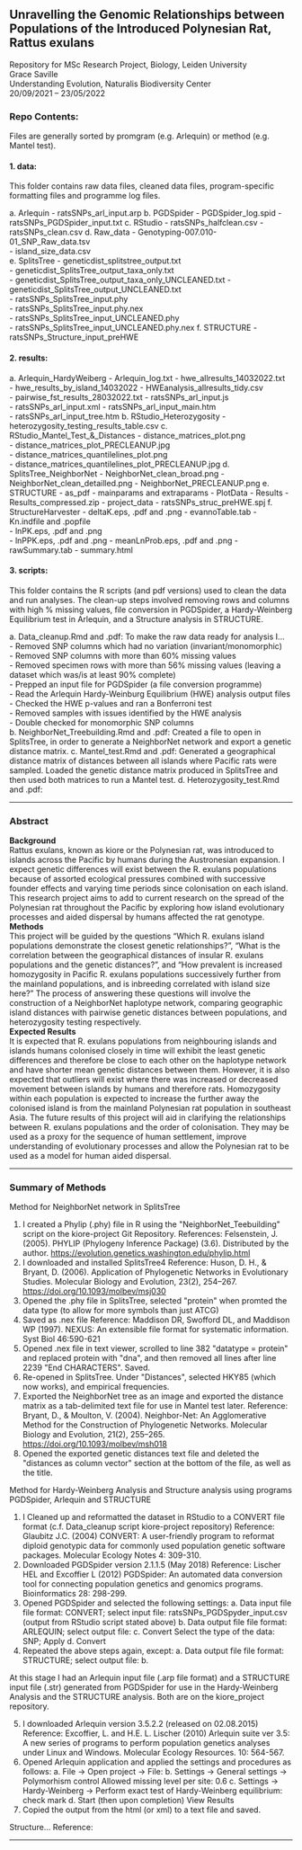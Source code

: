 ## Unravelling the Genomic Relationships between Populations of the Introduced Polynesian Rat, Rattus exulans
Repository for MSc Research Project, Biology, Leiden University  
Grace Saville  
Understanding Evolution, Naturalis Biodiversity Center  
20/09/2021 – 23/05/2022  

### Repo Contents: 
Files are generally sorted by promgram (e.g. Arlequin) or method (e.g. Mantel test). 

#### 1. data:
This folder contains raw data files, cleaned data files, program-specific formatting files and programme log files.

a. Arlequin
	- ratsSNPs_arl_input.arp
b. PGDSpider
	- PGDSpider_log.spid
	- ratsSNPs_PGDSpider_input.txt
c. RStudio
	- ratsSNPs_halfclean.csv
	- ratsSNPs_clean.csv
d. Raw_data
	- Genotyping-007.010-01_SNP_Raw_data.tsv                         
	- island_size_data.csv                                            
e. SplitsTree
	- geneticdist_splitstree_output.txt                    
	- geneticdist_SplitsTree_output_taxa_only.txt          
	- geneticdist_SplitsTree_output_taxa_only_UNCLEANED.txt
	- geneticdist_SplitsTree_output_UNCLEANED.txt          
	- ratsSNPs_SplitsTree_input.phy                       
	- ratsSNPs_SplitsTree_input.phy.nex                   
	- ratsSNPs_SplitsTree_input_UNCLEANED.phy             
	- ratsSNPs_SplitsTree_input_UNCLEANED.phy.nex
f. STRUCTURE 
	- ratsSNPs_Structure_input_preHWE

#### 2. results:

a. Arlequin_HardyWeiberg
	- Arlequin_log.txt
	- hwe_allresults_14032022.txt      
	- hwe_results_by_island_14032022
	- HWEanalysis_allresults_tidy.csv  
	- pairwise_fst_results_28032022.txt
	- ratsSNPs_arl_input.js            
	- ratsSNPs_arl_input.xml
	- ratsSNPs_arl_input_main.htm      
	- ratsSNPs_arl_input_tree.htm
b. RStudio_Heterozygosity
	- heterozygosity_testing_results_table.csv
c. RStudio_Mantel_Test_&_Distances
	- distance_matrices_plot.png                         
	- distance_matrices_plot_PRECLEANUP.jpg              
	- distance_matrices_quantilelines_plot.png           
	- distance_matrices_quantilelines_plot_PRECLEANUP.jpg
d. SplitsTree_NeighborNet
	- NeighborNet_clean_broad.png
	- NeighborNet_clean_detailled.png
	- NeighborNet_PRECLEANUP.png
e. STRUCTURE
	- as_pdf
		- mainparams and extraparams
		- PlotData
		- Results
		- Results_compressed.zip
	- project_data
	- ratsSNPs_struc_preHWE.spj
f. StructureHarvester
	- deltaK.eps, .pdf and .png
	- evannoTable.tab
	- Kn.indfile and .popfile   
	- lnPK.eps, .pdf and .png      
	- lnPPK.eps, .pdf and .png
	- meanLnProb.eps, .pdf and .png 
	- rawSummary.tab
	- summary.html

#### 3. scripts:
This folder contains the R scripts (and pdf versions) used to clean the data and run analyses. The clean-up steps involved removing rows and columns with high % missing values, file conversion in PGDSpider, a Hardy-Weinberg Equilibrium test in Arlequin, and a Structure analysis in STRUCTURE.

a. Data_cleanup.Rmd and .pdf: To make the raw data ready for analysis I...  
	- Removed SNP columns which had no variation (invariant/monomorphic)  
	- Removed SNP columns with more than 60% missing values  
	- Removed specimen rows with more than 56% missing values (leaving a dataset which was/is at least 90% complete)  
	- Prepped an input file for PGDSpider (a file conversion programme)  
	- Read the Arlequin Hardy-Weinburg Equilibrium (HWE) analysis output files  
	- Checked the HWE p-values and ran a Bonferroni test  
	- Removed samples with issues identified by the HWE analysis  
	- Double checked for monomorphic SNP columns  
b. NeighborNet_Treebuilding.Rmd and .pdf: Created a file to open in SplitsTree, in order to generate a NeighborNet network and export a genetic distance matrix.
c. Mantel_test.Rmd and .pdf: Generated a geographical distance matrix of distances between all islands where Pacific rats were sampled. Loaded the genetic distance matrix produced in SplitsTree and then used both matrices to run a Mantel test.
d. Heterozygosity_test.Rmd and .pdf: 

____


### Abstract
**Background**   
Rattus exulans, known as kiore or the Polynesian rat, was introduced to islands across the Pacific by humans during the Austronesian expansion. I expect genetic differences will exist between the R. exulans populations because of assorted ecological pressures combined with successive founder effects and varying time periods since colonisation on each island. This research project aims to add to current research on the spread of the Polynesian rat throughout the Pacific by exploring how island evolutionary processes and aided dispersal by humans affected the rat genotype.  
**Methods**   
This project will be guided by the questions “Which R. exulans island populations demonstrate the closest genetic relationships?”, “What is the correlation between the geographical distances of insular R. exulans populations and the genetic distances?”, and “How prevalent is increased homozygosity in Pacific R. exulans populations successively further from the mainland populations, and is inbreeding correlated with island size here?” The process of answering these questions will involve the construction of a NeighborNet haplotype network, comparing geographic island distances with pairwise genetic distances between populations, and heterozygosity testing respectively.  
**Expected Results**  
It is expected that R. exulans populations from neighbouring islands and islands humans colonised closely in time will exhibit the least genetic differences and therefore be close to each other on the haplotype network and have shorter mean genetic distances between them. However, it is also expected that outliers will exist where there was increased or decreased movement between islands by humans and therefore rats. Homozygosity within each population is expected to increase the further away the colonised island is from the mainland Polynesian rat population in southeast Asia. The future results of this project will aid in clarifying the relationships between R. exulans populations and the order of colonisation. They may be used as a proxy for the sequence of human settlement, improve understanding of evolutionary processes and allow the Polynesian rat to be used as a model for human aided dispersal.  

____

### Summary of Methods  

Method for NeighborNet network in SplitsTree

1. I created a Phylip (.phy) file in R using the "NeighborNet_Teebuilding" script on the kiore-project Git Repository.
	References: Felsenstein, J. (2005). PHYLIP (Phylogeny Inference Package) (3.6). Distributed by the author. https://evolution.genetics.washington.edu/phylip.html
2. I downloaded and installed SplitsTree4
	Reference: Huson, D. H., & Bryant, D. (2006). Application of Phylogenetic Networks in Evolutionary Studies. Molecular Biology and Evolution, 23(2), 254–267. https://doi.org/10.1093/molbev/msj030
2. Opened the .phy file in SplitsTree, selected "protein" when promted the data type (to allow for more symbols than just ATCG)
3. Saved as .nex file
	Reference: Maddison DR, Swofford DL, and Maddison WP (1997). NEXUS: An extensible file format for systematic information. Syst Biol 46:590-621
4. Opened .nex file in text viewer, scrolled to line 382 "datatype = protein" and replaced protein with "dna", and then removed all lines after line 2239 "End CHARACTERS". Saved.
5. Re-opened in SplitsTree. Under "Distances", selected HKY85 (which now works), and empirical frequencies.
6. Exported the NeighborNet tree as an image and exported the distance matrix as a tab-delimited text file for use in Mantel test later.
	Reference: Bryant, D., & Moulton, V. (2004). Neighbor-Net: An Agglomerative Method for the Construction of Phylogenetic Networks. Molecular Biology and Evolution, 21(2), 255–265. https://doi.org/10.1093/molbev/msh018
7. Opened the exported genetic distances text file and deleted the "distances as column vector" section at the bottom of the file, as well as the title.


Method for Hardy-Weinberg Analysis and Structure analysis using programs PGDSpider, Arlequin and STRUCTURE

1. I Cleaned up and reformatted the dataset in RStudio to a CONVERT file format (c.f. Data_cleanup script kiore-project repository)
	Reference: Glaubitz J.C. (2004) CONVERT: A user-friendly program to reformat diploid genotypic data for commonly used population genetic software packages. Molecular Ecology Notes 4: 309-310.
2. Downloaded PGDSpider version 2.1.1.5 (May 2018)
	Reference: Lischer HEL and Excoffier L (2012) PGDSpider: An automated data conversion tool for connecting population genetics and genomics programs. Bioinformatics 28: 298-299.
3. Opened PGDSpider and selected the following settings:
	a. Data input file file format: CONVERT; select input file: ratsSNPs_PGDSpyder_input.csv (output from RStudio script stated above)
	b. Data output file file format: ARLEQUIN; select output file: 
	c. Convert Select the type of the data: SNP; Apply
	d. Convert
4. Repeated the above steps again, except: 
	a. Data output file file format: STRUCTURE; select output file:
	b.

At this stage I had an Arlequin input file (.arp file format) and a STRUCTURE input file (.str) generated from PGDSpider for use in the Hardy-Weinberg Analysis and the STRUCTURE analysis. Both are on the kiore_project repository.

5. I downloaded Arlequin version 3.5.2.2 (released on 02.08.2015)
	Reference: Excoffier, L. and H.E. L. Lischer (2010) Arlequin suite ver 3.5: A new series of programs to perform population genetics analyses under Linux and Windows. Molecular Ecology Resources. 10: 564-567.
6. Opened Arlequin application and applied the settings and procedures as follows:
	a. File -> Open project -> File: 
	b. Settings -> General settings -> Polymorhism control Allowed missing level per site: 0.6
	c. Settings -> Hardy-Weinberg -> Perform exact test of Hardy-Weinberg equilibrium: check mark
	d. Start (then upon completion) View Results
7. Copied the output from the html (or xml) to a text file and saved.

Structure...
	Reference:


____
